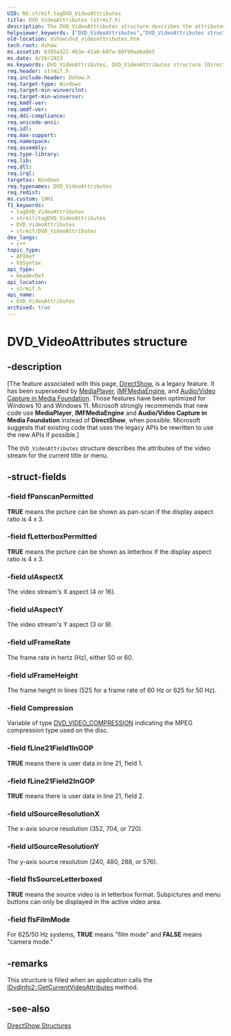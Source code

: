```yaml
---
UID: NS:strmif.tagDVD_VideoAttributes
title: DVD_VideoAttributes (strmif.h)
description: The DVD_VideoAttributes structure describes the attributes of the video stream for the current title or menu.
helpviewer_keywords: ["DVD_VideoAttributes","DVD_VideoAttributes structure [DirectShow]","DVD_VideoAttributesStructure","dshow.dvd_videoattributes","strmif/DVD_VideoAttributes"]
old-location: dshow\dvd_videoattributes.htm
tech.root: dshow
ms.assetid: b395a322-d63e-41a0-b97a-88f99aeba0e5
ms.date: 4/26/2023
ms.keywords: DVD_VideoAttributes, DVD_VideoAttributes structure [DirectShow], DVD_VideoAttributesStructure, dshow.dvd_videoattributes, strmif/DVD_VideoAttributes
req.header: strmif.h
req.include-header: Dshow.h
req.target-type: Windows
req.target-min-winverclnt: 
req.target-min-winversvr: 
req.kmdf-ver: 
req.umdf-ver: 
req.ddi-compliance: 
req.unicode-ansi: 
req.idl: 
req.max-support: 
req.namespace: 
req.assembly: 
req.type-library: 
req.lib: 
req.dll: 
req.irql: 
targetos: Windows
req.typenames: DVD_VideoAttributes
req.redist: 
ms.custom: 19H1
f1_keywords:
 - tagDVD_VideoAttributes
 - strmif/tagDVD_VideoAttributes
 - DVD_VideoAttributes
 - strmif/DVD_VideoAttributes
dev_langs:
 - c++
topic_type:
 - APIRef
 - kbSyntax
api_type:
 - HeaderDef
api_location:
 - strmif.h
api_name:
 - DVD_VideoAttributes
archived: true
---
```


# DVD_VideoAttributes structure


## -description

\[The feature associated with this page, [DirectShow](/windows/win32/directshow/directshow), is a legacy feature. It has been superseded by [MediaPlayer](/uwp/api/Windows.Media.Playback.MediaPlayer), [IMFMediaEngine](/windows/win32/api/mfmediaengine/nn-mfmediaengine-imfmediaengine), and [Audio/Video Capture in Media Foundation](/windows/win32/medfound/audio-video-capture-in-media-foundation). Those features have been optimized for Windows 10 and Windows 11. Microsoft strongly recommends that new code use **MediaPlayer**, **IMFMediaEngine** and **Audio/Video Capture in Media Foundation** instead of **DirectShow**, when possible. Microsoft suggests that existing code that uses the legacy APIs be rewritten to use the new APIs if possible.\]

The <code>DVD_VideoAttributes</code> structure describes the attributes of the video stream for the current title or menu.

## -struct-fields

### -field fPanscanPermitted

<b>TRUE</b> means the picture can be shown as pan-scan if the display aspect ratio is 4 x 3.

### -field fLetterboxPermitted

<b>TRUE</b> means the picture can be shown as letterbox if the display aspect ratio is 4 x 3.

### -field ulAspectX

The video stream's X aspect (4 or 16).

### -field ulAspectY

The video stream's Y aspect (3 or 9).

### -field ulFrameRate

The frame rate in hertz (Hz), either 50 or 60.

### -field ulFrameHeight

The frame height in lines (525 for a frame rate of 60 Hz or 625 for 50 Hz).

### -field Compression

Variable of type [DVD_VIDEO_COMPRESSION](/windows/desktop/api/strmif/ne-strmif-dvd_video_compression) indicating the MPEG compression type used on the disc.

### -field fLine21Field1InGOP

<b>TRUE</b> means there is user data in line 21, field 1.

### -field fLine21Field2InGOP

<b>TRUE</b> means there is user data in line 21, field 2.

### -field ulSourceResolutionX

The x-axis source resolution (352, 704, or 720).

### -field ulSourceResolutionY

The y-axis source resolution (240, 480, 288, or 576).

### -field fIsSourceLetterboxed

<b>TRUE</b> means the source video is in letterbox format. Subpictures and menu buttons can only be displayed in the active video area.

### -field fIsFilmMode

For 625/50 Hz systems, <b>TRUE</b> means "film mode" and <b>FALSE</b> means "camera mode."

## -remarks

This structure is filled when an application calls the <a href="/windows/desktop/api/strmif/nf-strmif-idvdinfo2-getcurrentvideoattributes">IDvdInfo2::GetCurrentVideoAttributes</a> method.

## -see-also

<a href="/windows/desktop/DirectShow/directshow-structures">DirectShow Structures</a>
